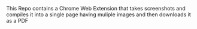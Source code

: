 This Repo contains a Chrome Web Extension that takes screenshots and compiles it into a single page having muliple images and then downloads it as a PDF

